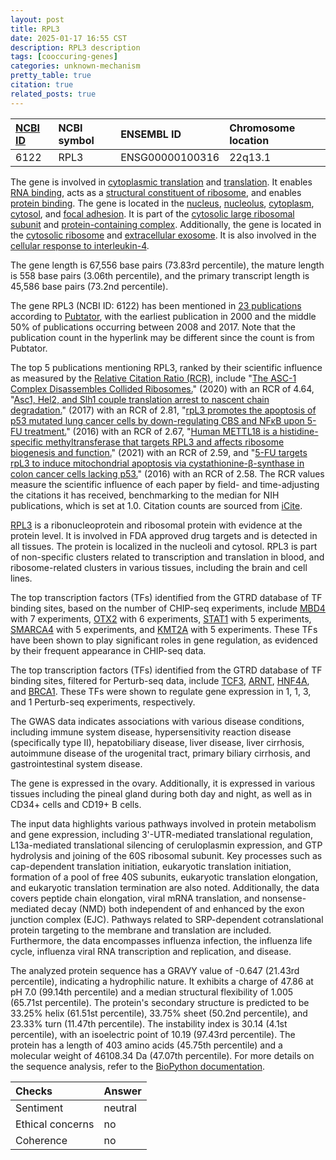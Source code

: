 ```yaml
---
layout: post
title: RPL3
date: 2025-01-17 16:55 CST
description: RPL3 description
tags: [cooccuring-genes]
categories: unknown-mechanism
pretty_table: true
citation: true
related_posts: true
---
```




| [NCBI ID](https://www.ncbi.nlm.nih.gov/gene/6122) | NCBI symbol | ENSEMBL ID | Chromosome location |
| :-------- | :------- | :-------- | :------- |
| 6122  | RPL3 | ENSG00000100316 | 22q13.1 |



The gene is involved in [cytoplasmic translation](https://amigo.geneontology.org/amigo/term/GO:0002181) and [translation](https://amigo.geneontology.org/amigo/term/GO:0006412). It enables [RNA binding](https://amigo.geneontology.org/amigo/term/GO:0003723), acts as a [structural constituent of ribosome](https://amigo.geneontology.org/amigo/term/GO:0003735), and enables [protein binding](https://amigo.geneontology.org/amigo/term/GO:0005515). The gene is located in the [nucleus](https://amigo.geneontology.org/amigo/term/GO:0005634), [nucleolus](https://amigo.geneontology.org/amigo/term/GO:0005730), [cytoplasm](https://amigo.geneontology.org/amigo/term/GO:0005737), [cytosol](https://amigo.geneontology.org/amigo/term/GO:0005829), and [focal adhesion](https://amigo.geneontology.org/amigo/term/GO:0005925). It is part of the [cytosolic large ribosomal subunit](https://amigo.geneontology.org/amigo/term/GO:0022625) and [protein-containing complex](https://amigo.geneontology.org/amigo/term/GO:0032991). Additionally, the gene is located in the [cytosolic ribosome](https://amigo.geneontology.org/amigo/term/GO:0022626) and [extracellular exosome](https://amigo.geneontology.org/amigo/term/GO:0070062). It is also involved in the [cellular response to interleukin-4](https://amigo.geneontology.org/amigo/term/GO:0071353).


The gene length is 67,556 base pairs (73.83rd percentile), the mature length is 558 base pairs (3.06th percentile), and the primary transcript length is 45,586 base pairs (73.2nd percentile).


The gene RPL3 (NCBI ID: 6122) has been mentioned in [23 publications](https://pubmed.ncbi.nlm.nih.gov/?term=%22RPL3%22) according to [Pubtator](https://academic.oup.com/nar/article/47/W1/W587/5494727), with the earliest publication in 2000 and the middle 50% of publications occurring between 2008 and 2017. Note that the publication count in the hyperlink may be different since the count is from Pubtator.


The top 5 publications mentioning RPL3, ranked by their scientific influence as measured by the [Relative Citation Ratio (RCR)](https://journals.plos.org/plosbiology/article?id=10.1371/journal.pbio.1002541), include "[The ASC-1 Complex Disassembles Collided Ribosomes.](https://pubmed.ncbi.nlm.nih.gov/32579943)" (2020) with an RCR of 4.64, "[Asc1, Hel2, and Slh1 couple translation arrest to nascent chain degradation.](https://pubmed.ncbi.nlm.nih.gov/28223409)" (2017) with an RCR of 2.81, "[rpL3 promotes the apoptosis of p53 mutated lung cancer cells by down-regulating CBS and NFκB upon 5-FU treatment.](https://pubmed.ncbi.nlm.nih.gov/27924828)" (2016) with an RCR of 2.67, "[Human METTL18 is a histidine-specific methyltransferase that targets RPL3 and affects ribosome biogenesis and function.](https://pubmed.ncbi.nlm.nih.gov/33693809)" (2021) with an RCR of 2.59, and "[5-FU targets rpL3 to induce mitochondrial apoptosis via cystathionine-β-synthase in colon cancer cells lacking p53.](https://pubmed.ncbi.nlm.nih.gov/27385096)" (2016) with an RCR of 2.58. The RCR values measure the scientific influence of each paper by field- and time-adjusting the citations it has received, benchmarking to the median for NIH publications, which is set at 1.0. Citation counts are sourced from [iCite](https://icite.od.nih.gov).


[RPL3](https://www.proteinatlas.org/ENSG00000100316-RPL3) is a ribonucleoprotein and ribosomal protein with evidence at the protein level. It is involved in FDA approved drug targets and is detected in all tissues. The protein is localized in the nucleoli and cytosol. RPL3 is part of non-specific clusters related to transcription and translation in blood, and ribosome-related clusters in various tissues, including the brain and cell lines.


The top transcription factors (TFs) identified from the GTRD database of TF binding sites, based on the number of CHIP-seq experiments, include [MBD4](https://www.ncbi.nlm.nih.gov/gene/8930) with 7 experiments, [OTX2](https://www.ncbi.nlm.nih.gov/gene/5015) with 6 experiments, [STAT1](https://www.ncbi.nlm.nih.gov/gene/6772) with 5 experiments, [SMARCA4](https://www.ncbi.nlm.nih.gov/gene/6597) with 5 experiments, and [KMT2A](https://www.ncbi.nlm.nih.gov/gene/4297) with 5 experiments. These TFs have been shown to play significant roles in gene regulation, as evidenced by their frequent appearance in CHIP-seq data.


The top transcription factors (TFs) identified from the GTRD database of TF binding sites, filtered for Perturb-seq data, include [TCF3](https://www.ncbi.nlm.nih.gov/gene/7541), [ARNT](https://www.ncbi.nlm.nih.gov/gene/2475), [HNF4A](https://www.ncbi.nlm.nih.gov/gene/11091), and [BRCA1](https://www.ncbi.nlm.nih.gov/gene/6830). These TFs were shown to regulate gene expression in 1, 1, 3, and 1 Perturb-seq experiments, respectively.


The GWAS data indicates associations with various disease conditions, including immune system disease, hypersensitivity reaction disease (specifically type II), hepatobiliary disease, liver disease, liver cirrhosis, autoimmune disease of the urogenital tract, primary biliary cirrhosis, and gastrointestinal system disease.



The gene is expressed in the ovary. Additionally, it is expressed in various tissues including the pineal gland during both day and night, as well as in CD34+ cells and CD19+ B cells.


The input data highlights various pathways involved in protein metabolism and gene expression, including 3'-UTR-mediated translational regulation, L13a-mediated translational silencing of ceruloplasmin expression, and GTP hydrolysis and joining of the 60S ribosomal subunit. Key processes such as cap-dependent translation initiation, eukaryotic translation initiation, formation of a pool of free 40S subunits, eukaryotic translation elongation, and eukaryotic translation termination are also noted. Additionally, the data covers peptide chain elongation, viral mRNA translation, and nonsense-mediated decay (NMD) both independent of and enhanced by the exon junction complex (EJC). Pathways related to SRP-dependent cotranslational protein targeting to the membrane and translation are included. Furthermore, the data encompasses influenza infection, the influenza life cycle, influenza viral RNA transcription and replication, and disease.



The analyzed protein sequence has a GRAVY value of -0.647 (21.43rd percentile), indicating a hydrophilic nature. It exhibits a charge of 47.86 at pH 7.0 (99.14th percentile) and a median structural flexibility of 1.005 (65.71st percentile). The protein's secondary structure is predicted to be 33.25% helix (61.51st percentile), 33.75% sheet (50.2nd percentile), and 23.33% turn (11.47th percentile). The instability index is 30.14 (4.1st percentile), with an isoelectric point of 10.19 (97.43rd percentile). The protein has a length of 403 amino acids (45.75th percentile) and a molecular weight of 46108.34 Da (47.07th percentile). For more details on the sequence analysis, refer to the [BioPython documentation](https://biopython.org/docs/1.75/api/Bio.SeqUtils.ProtParam.html).





| Checks    | Answer |
| :-------- | :------- |
| Sentiment  | neutral   |
| Ethical concerns | no     |
| Coherence    | no    |